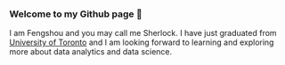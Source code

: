 ### Welcome to my Github page 👋
I am Fengshou and you may call me Sherlock. I have just graduated from [University of Toronto](https://www.utoronto.ca/) and I am looking forward to learning and exploring more about data analytics and data science. 

